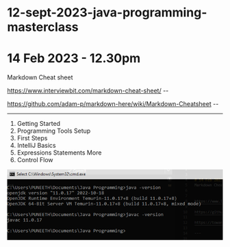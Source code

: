 # 12-sept-2023-java-programming-masterclass


# 14 Feb 2023 - 12.30pm 
Markdown Cheat sheet


https://www.interviewbit.com/markdown-cheat-sheet/ --

https://github.com/adam-p/markdown-here/wiki/Markdown-Cheatsheet --

---

1. Getting Started
2. Programming Tools Setup
3. First Steps
4. IntelliJ Basics
5. Expressions Statements More
6. Control Flow

![*Java and javac versions*](./screenshot/Screenshot%20(532).png)

